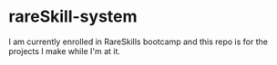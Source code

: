 # rareSkill-system
I am currently enrolled in RareSkills bootcamp and this repo is for the projects I make while I'm at it.
